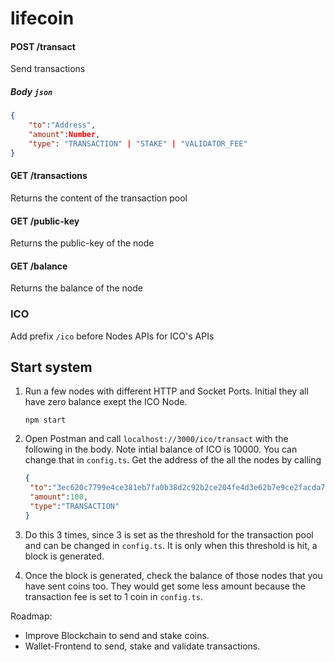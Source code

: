 # lifecoin

#### POST /transact
Send transactions

##### Body `json`
```json
{
    "to":"Address",
    "amount":Number,
    "type": "TRANSACTION" | "STAKE" | "VALIDATOR_FEE"
}
```

#### GET /transactions
Returns the content of the transaction pool

#### GET /public-key
Returns the public-key of the node

#### GET /balance
Returns the balance of the node

### ICO

Add prefix `/ico` before Nodes APIs for ICO's APIs

## Start system

1. Run a few nodes with different HTTP and Socket Ports. Initial they all have zero balance exept the ICO Node.
    
    ```
    npm start
    ```  

2. Open Postman and call `localhost://3000/ico/transact` with the following in the body. Note intial balance of ICO is 10000. You can change that in `config.ts`. Get the address of the all the nodes by calling
   ```json
   {
	"to":"3ec620c7799e4ce381eb7fa0b38d2c92b2ce204fe4d3e62b7e9ce2facda7b151",
	"amount":100,
	"type":"TRANSACTION"
   }
   ```

3. Do this 3 times, since 3 is set as the threshold for the transaction pool and can be changed in `config.ts`. It is only when this threshold is hit, a block is generated.

4. Once the block is generated, check the balance of those nodes that you have sent coins too. They would get some less amount because the transaction fee is set to 1 coin in `config.ts`.

Roadmap:
- Improve Blockchain to send and stake coins.
- Wallet-Frontend to send, stake and validate transactions.